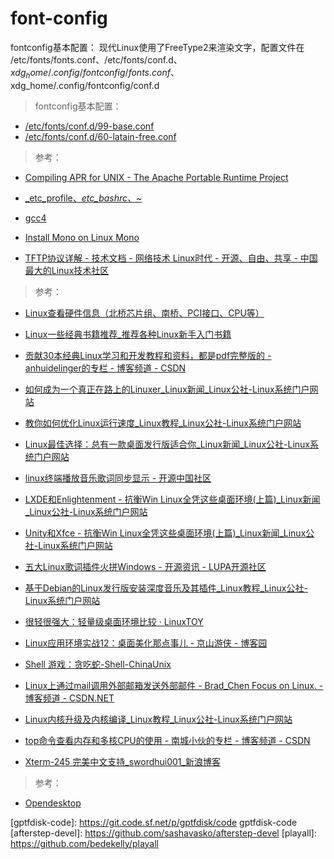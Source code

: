 #  font-config
fontconfig基本配置：
现代Linux使用了FreeType2来渲染文字，配置文件在 /etc/fonts/fonts.conf、/etc/fonts/conf.d、$xdg_home/.config/fontconfig/fonts.conf、$xdg_home/.config/fontconfig/conf.d

> fontconfig基本配置：

+ [/etc/fonts/conf.d/99-base.conf](config/99-base.conf)
+ [/etc/fonts/conf.d/60-latain-free.conf](config/60-latain-free.conf)


> 参考：

+ [Compiling APR for UNIX - The Apache Portable Runtime Project](http://apr.apache.org/compiling_unix.html)

+ [_etc_profile、_etc_bashrc、~_](http://blog.chinaunix.net/uid-26435987-id-3400127.html)

+ [gcc4](http://www.myexception.cn/linux-unix/1604271_3.html)

+ [Install Mono on Linux  Mono](https://github.com/mono/mono)

+ [TFTP协议详解 - 技术文档 - 网络技术 Linux时代 - 开源、自由、共享 - 中国最大的Linux技术社区](http://linux.chinaunix.net/techdoc/net/2009/05/04/1109928.shtml)


> 参考：

+ [Linux查看硬件信息（北桥芯片组、南桥、PCI接口、CPU等） ](https://www.linuxidc.com/Linux/2014-04/99718.htm)

+ [Linux一些经典书籍推荐_推荐各种Linux新手入门书籍](http://linuxdown.net/pdf/2016/0218/4737.html)
+ [贡献30本经典Linux学习和开发教程和资料，都是pdf完整版的 - anhuidelinger的专栏 - 博客频道 - CSDN](http://blog.csdn.net/anhuidelinger/article/details/10746613)
+ [如何成为一个真正在路上的Linuxer_Linux新闻_Linux公社-Linux系统门户网站](http://www.linuxidc.com/Linux/2014-11/109730.htm)
+ [教你如何优化Linux运行速度_Linux教程_Linux公社-Linux系统门户网站](http://www.linuxidc.com/Linux/2017-02/141138.htm)

+ [Linux最佳选择：总有一款桌面发行版适合你_Linux新闻_Linux公社-Linux系统门户网站](http://www.linuxidc.com/Linux/2016-03/129545.htm)
+ [linux终端播放音乐歌词同步显示 - 开源中国社区](http://www.oschina.net/code/snippet_2298475_49747)
+ [LXDE和Enlightenment - 抗衡Win Linux全凭这些桌面环境(上篇)_Linux新闻_Linux公社-Linux系统门户网站](http://www.linuxidc.com/Linux/2012-01/52278p3.htm)
+ [Unity和Xfce - 抗衡Win Linux全凭这些桌面环境(上篇)_Linux新闻_Linux公社-Linux系统门户网站](http://www.linuxidc.com/Linux/2012-01/52278p2.htm)
+ [五大Linux歌词插件火拼Windows - 开源资讯 - LUPA开源社区](http://www.lupaworld.com/portal.php?mod=view&aid=214699&page=all)
+ [基于Debian的Linux发行版安装深度音乐及其插件_Linux教程_Linux公社-Linux系统门户网站](http://www.linuxidc.com/Linux/2016-04/130713.htm)
+ [很轻很强大：轻量级桌面环境比较 · LinuxTOY](https://linuxtoy.org/archives/lightweight-desktop-compare.html)
+ [Linux应用环境实战12：桌面美化那点事儿 - 京山游侠 - 博客园](http://www.cnblogs.com/youxia/p/linux012.html)
+ [Shell 游戏：贪吃蛇-Shell-ChinaUnix](http://bbs.chinaunix.net/thread-3574908-1-1.html)

+ [Linux上通过mail调用外部邮箱发送外部邮件 - Brad_Chen Focus on Linux. - 博客频道 - CSDN.NET](http://blog.csdn.net/brad_chen/article/details/47727295)

+ [Linux内核升级及内核编译_Linux教程_Linux公社-Linux系统门户网站](https://www.linuxidc.com/Linux/2012-08/68569.htm)

+ [top命令查看内存和多核CPU的使用 - 南城小伙的专栏 - 博客频道 - CSDN](http://blog.csdn.net/michaelfeng726/article/details/8664859)
+ [Xterm-245 完美中文支持_swordhui001_新浪博客](http://blog.sina.com.cn/s/blog_71ce334a0100mmkj.html)


> 参考：

+ [Opendesktop][opendesktop-app]

[opendesktop-app]: https://github.com/opendesktop/opendesktop-app

[gptfdisk-code]: https://git.code.sf.net/p/gptfdisk/code gptfdisk-code
[afterstep-devel]: https://github.com/sashavasko/afterstep-devel
[playall]: https://github.com/bedekelly/playall

[leiningen]: https://github.com/technomancy/leiningen
[code-prettify]: https://github.com/google/code-prettify
[chinese-copywriting-guidelines]: https://github.com/mzlogin/chinese-copywriting-guidelines


[cloneall]: https://github.com/bedekelly/cloneall

[arch-install-scripts]: https://git.archlinux.org/arch-install-scripts.git
[asciinema-player]: https://github.com/asciinema/asciinema-player